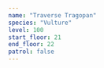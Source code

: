 ```yaml
---
name: "Traverse Tragopan"
species: "Vulture"
level: 100
start_floor: 21
end_floor: 22
patrol: false
---
```

